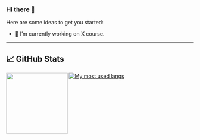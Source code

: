 ### Hi there 👋

Here are some ideas to get you started:

- 🔭 I’m currently working on X course.

<!--
**XelerT/XelerT** is a ✨ _special_ ✨ repository because its `README.md` (this file) appears on your GitHub profile.


- 🌱 I’m currently learning ...
- 👯 I’m looking to collaborate on ...
- 🤔 I’m looking for help with ...
- 💬 Ask me about ...
- 📫 How to reach me: ...
- 😄 Pronouns: ...
- ⚡ Fun fact: ...


## 🏆 GitHub Trophy
[![trophy](https://github-profile-trophy.vercel.app/?username=XelerT&column=8)](https://github-profile-trophy.vercel.app/?username=XelerT&column=8)
-->
---

## 📈 GitHub Stats
<div>
  <img height="165" align="left" src="https://github-readme-stats.vercel.app/api?username=XelerT&show_icons=true&theme=dark&mode=weekly" />
  <!-- <img src="https://github-readme-stats.vercel.app/api/top-langs/?username=XelerT&layout=compact&show_icons=true&theme=vue" /> -->
</div>

[![My most used langs](https://github-readme-stats.vercel.app/api/top-langs/?username=XelerT&theme=dark&mode=weekly)](https://github.com/anuraghazra/github-readme-stats)


